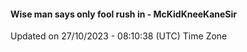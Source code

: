 #### Wise man says only fool rush in - McKidKneeKaneSir
Updated on 27/10/2023 - 08:10:38 (UTC) Time Zone
